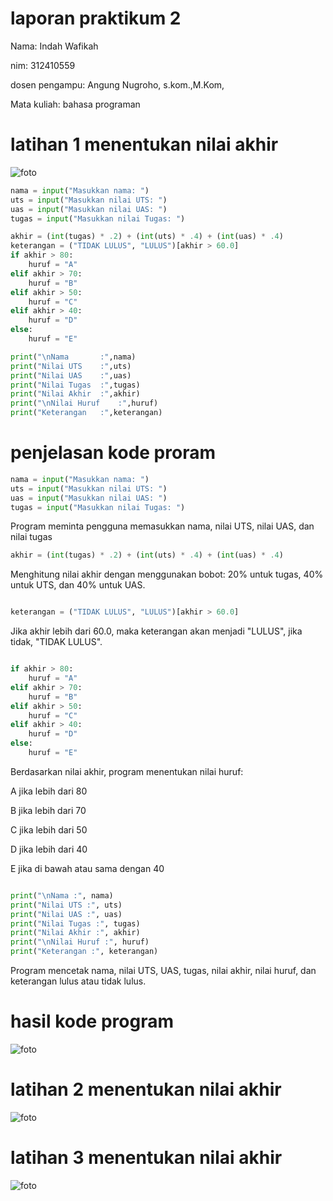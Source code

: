 # laporan praktikum 2
Nama: Indah Wafikah

nim: 312410559

dosen pengampu: Angung Nugroho, s.kom.,M.Kom,

Mata kuliah: bahasa programan

# latihan 1 menentukan nilai akhir
![foto](https://github.com/Indahwakifa/Flow-chart/blob/147f451e43ba671dfa5eefc117c3f0481a904ad3/ff30c325-7379-4aff-b391-0b29e684f2d1.jpg)
```python
nama = input("Masukkan nama: ")
uts = input("Masukkan nilai UTS: ")
uas = input("Masukkan nilai UAS: ")
tugas = input("Masukkan nilai Tugas: ")

akhir = (int(tugas) * .2) + (int(uts) * .4) + (int(uas) * .4)
keterangan = ("TIDAK LULUS", "LULUS")[akhir > 60.0]
if akhir > 80:
    huruf = "A"
elif akhir > 70:
    huruf = "B"
elif akhir > 50:
    huruf = "C"
elif akhir > 40:
    huruf = "D"
else:
    huruf = "E"

print("\nNama       :",nama)
print("Nilai UTS    :",uts)
print("Nilai UAS    :",uas)
print("Nilai Tugas  :",tugas)
print("Nilai Akhir  :",akhir)
print("\nNilai Huruf    :",huruf)
print("Keterangan   :",keterangan)
```
# penjelasan kode proram
```python
nama = input("Masukkan nama: ")
uts = input("Masukkan nilai UTS: ")
uas = input("Masukkan nilai UAS: ")
tugas = input("Masukkan nilai Tugas: ")
```
Program meminta pengguna memasukkan nama, nilai UTS, nilai UAS, dan nilai tugas

```python
akhir = (int(tugas) * .2) + (int(uts) * .4) + (int(uas) * .4)
```

Menghitung nilai akhir dengan menggunakan bobot: 20% untuk tugas, 40% untuk UTS, dan 40% untuk UAS.

```python

keterangan = ("TIDAK LULUS", "LULUS")[akhir > 60.0]
```

Jika akhir lebih dari 60.0, maka keterangan akan menjadi "LULUS", jika tidak, "TIDAK LULUS".

```python

if akhir > 80:
    huruf = "A"
elif akhir > 70:
    huruf = "B"
elif akhir > 50:
    huruf = "C"
elif akhir > 40:
    huruf = "D"
else:
    huruf = "E"
```

Berdasarkan nilai akhir, program menentukan nilai huruf:

A jika lebih dari 80

B jika lebih dari 70

C jika lebih dari 50

D jika lebih dari 40

E jika di bawah atau sama dengan 40

```python

print("\nNama :", nama)
print("Nilai UTS :", uts)
print("Nilai UAS :", uas)
print("Nilai Tugas :", tugas)
print("Nilai Akhir :", akhir)
print("\nNilai Huruf :", huruf)
print("Keterangan :", keterangan)
```
Program mencetak nama, nilai UTS, UAS, tugas, nilai akhir, nilai huruf, dan keterangan lulus atau tidak lulus.

# hasil kode program
![foto](https://github.com/Indahwakifa/Flow-chart/blob/7d36a872b432def6b1e8cdfe8b8e1a2690e06689/5b966518-3e2d-4062-b496-715ae4384991.jpg)

# latihan 2 menentukan nilai akhir
![foto](https://github.com/Indahwakifa/Flow-chart/blob/b825cf2b3127bf107e82f3466c50c312662cadcf/WhatsApp%20Image%202024-10-28%20at%2009.44.01.jpeg)

# latihan 3 menentukan nilai akhir
![foto](https://github.com/Indahwakifa/Flow-chart/blob/c090b38084843b415b765f1a0e27cfeae18a3ba3/7858bf1d-749b-49ed-b309-7a66bc89f57b.jpg)
